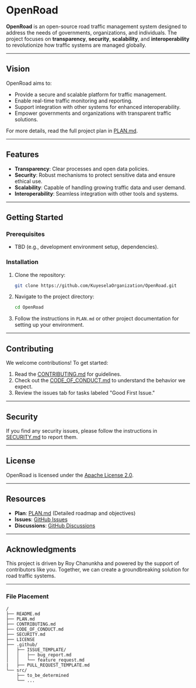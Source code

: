 # OpenRoad

**OpenRoad** is an open-source road traffic management system designed to address the needs of governments, organizations, and individuals. The project focuses on **transparency**, **security**, **scalability**, and **interoperability** to revolutionize how traffic systems are managed globally.

---

## Vision

OpenRoad aims to:

- Provide a secure and scalable platform for traffic management.
- Enable real-time traffic monitoring and reporting.
- Support integration with other systems for enhanced interoperability.
- Empower governments and organizations with transparent traffic solutions.

For more details, read the full project plan in [PLAN.md](PLAN.md).

---

## Features

- **Transparency**: Clear processes and open data policies.
- **Security**: Robust mechanisms to protect sensitive data and ensure ethical use.
- **Scalability**: Capable of handling growing traffic data and user demand.
- **Interoperability**: Seamless integration with other tools and systems.

---

## Getting Started

### Prerequisites

- TBD (e.g., development environment setup, dependencies).

### Installation

1. Clone the repository:
   ```bash
   git clone https://github.com/KuyeselaOrganization/OpenRoad.git
   ```
2. Navigate to the project directory:
   ```bash
   cd OpenRoad
   ```
3. Follow the instructions in `PLAN.md` or other project documentation for setting up your environment.

---

## Contributing

We welcome contributions! To get started:

1. Read the [CONTRIBUTING.md](CONTRIBUTING.md) for guidelines.
2. Check out the [CODE_OF_CONDUCT.md](CODE_OF_CONDUCT.md) to understand the behavior we expect.
3. Review the issues tab for tasks labeled "Good First Issue."

---

## Security

If you find any security issues, please follow the instructions in [SECURITY.md](SECURITY.md) to report them.

---

## License

OpenRoad is licensed under the [Apache License 2.0](LICENSE).

---

## Resources

- **Plan**: [PLAN.md](PLAN.md) (Detailed roadmap and objectives)
- **Issues**: [GitHub Issues](https://github.com/KuyeselaOrganization/OpenRoad/issues)
- **Discussions**: [GitHub Discussions](https://github.com/KuyeselaOrganization/OpenRoad/discussions)

---

## Acknowledgments

This project is driven by Roy Chanunkha and powered by the support of contributors like you. Together, we can create a groundbreaking solution for road traffic systems.

---

### File Placement

```
/
├── README.md
├── PLAN.md
├── CONTRIBUTING.md
├── CODE_OF_CONDUCT.md
├── SECURITY.md
├── LICENSE
├── .github/
│   ├── ISSUE_TEMPLATE/
│   │   ├── bug_report.md
│   │   └── feature_request.md
|   ├── PULL_REQUEST_TEMPLATE.md
└── src/
    ├── to_be_determined
    └── ...
```
